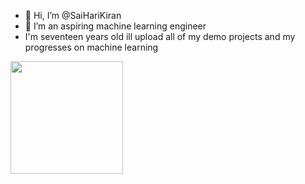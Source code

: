 - 👋 Hi, I’m @SaiHariKiran
- 👀 I’m an aspiring machine learning engineer
- I'm seventeen years old
ill upload all of my demo projects and my progresses on machine learning
<img height="180em" src="https://github-readme-stats.vercel.app/api?username=SaiHariKiran&show_icons=true&hide_border=true&&count_private=true&include_all_commits=true" />


<!---
SaiHariKiran/SaiHariKiran is a ✨ special ✨ repository because its `README.md` (this file) appears on your GitHub profile.
You can click the Preview link to take a look at your changes.
--->
